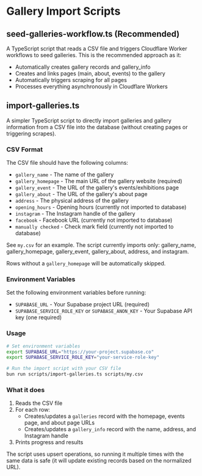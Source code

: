 # Gallery Import Scripts

## seed-galleries-workflow.ts (Recommended)

A TypeScript script that reads a CSV file and triggers Cloudflare Worker workflows to seed galleries. This is the recommended approach as it:
- Automatically creates gallery records and gallery_info
- Creates and links pages (main, about, events) to the gallery
- Automatically triggers scraping for all pages
- Processes everything asynchronously in Cloudflare Workers

## import-galleries.ts

A simpler TypeScript script to directly import galleries and gallery information from a CSV file into the database (without creating pages or triggering scrapes).

### CSV Format

The CSV file should have the following columns:

- `gallery_name` - The name of the gallery
- `gallery_homepage` - The main URL of the gallery website (required)
- `gallery_event` - The URL of the gallery's events/exhibitions page
- `gallery_about` - The URL of the gallery's about page
- `address` - The physical address of the gallery
- `opening_hours` - Opening hours (currently not imported to database)
- `instagram` - The Instagram handle of the gallery
- `facebook` - Facebook URL (currently not imported to database)
- `manually checked` - Check mark field (currently not imported to database)

See `my.csv` for an example. The script currently imports only: gallery_name, gallery_homepage, gallery_event, gallery_about, address, and instagram.

Rows without a `gallery_homepage` will be automatically skipped.

### Environment Variables

Set the following environment variables before running:

- `SUPABASE_URL` - Your Supabase project URL (required)
- `SUPABASE_SERVICE_ROLE_KEY` or `SUPABASE_ANON_KEY` - Your Supabase API key (one required)

### Usage

```bash
# Set environment variables
export SUPABASE_URL="https://your-project.supabase.co"
export SUPABASE_SERVICE_ROLE_KEY="your-service-role-key"

# Run the import script with your CSV file
bun run scripts/import-galleries.ts scripts/my.csv
```

### What it does

1. Reads the CSV file
2. For each row:
   - Creates/updates a `galleries` record with the homepage, events page, and about page URLs
   - Creates/updates a `gallery_info` record with the name, address, and Instagram handle
3. Prints progress and results

The script uses upsert operations, so running it multiple times with the same data is safe (it will update existing records based on the normalized URL).
